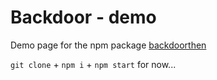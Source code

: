 # Backdoor - demo

Demo page for the npm package [backdoorthen](https://www.npmjs.com/package/backdoorthen)

`git clone` + `npm i` + `npm start` for now...
